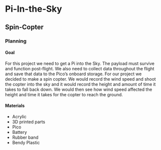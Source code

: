 # Pi-In-the-Sky

## Spin-Copter

### Planning
#### Goal 
For this project we need to get a Pi into the Sky. The payload must survive and function post-flight. We also need to collect data throughout the flight and save that data to the Pico’s onboard storage. For our project we decided to make a spin copter. We would record the wind speed and shoot the copter into the sky and it would record the height and amount of time it takes to fall back down. We would then see how wind speed affected the height and time it takes for the copter to reach the ground. 

#### Materials 
-  Acrylic
-  3D printed parts
-  Pico
-  Battery
-  Rubber band
-  Bendy Plastic 
